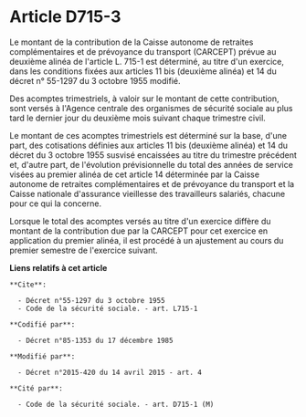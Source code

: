 # Article D715-3

Le montant de la contribution de la Caisse autonome de retraites complémentaires et de prévoyance du transport (CARCEPT)
prévue au deuxième alinéa de l'article L. 715-1 est déterminé, au titre d'un exercice, dans les conditions fixées aux
articles 11 bis (deuxième alinéa) et 14 du décret n° 55-1297 du 3 octobre 1955 modifié. 

Des acomptes trimestriels, à valoir sur le montant de cette contribution, sont versés à l'Agence centrale des organismes de
sécurité sociale au plus tard le dernier jour du deuxième mois suivant chaque trimestre civil. 

Le montant de ces acomptes trimestriels est déterminé sur la base, d'une part, des cotisations définies aux articles 11 bis
(deuxième alinéa) et 14 du décret du 3 octobre 1955 susvisé encaissées au titre du trimestre précédent et, d'autre part, de
l'évolution prévisionnelle du total des années de service visées au premier alinéa de cet article 14 déterminée par la Caisse
autonome de retraites complémentaires et de prévoyance du transport et la Caisse nationale d'assurance vieillesse des
travailleurs salariés, chacune pour ce qui la concerne. 

Lorsque le total des acomptes versés au titre d'un exercice diffère du montant de la contribution due par la CARCEPT pour cet
exercice en application du premier alinéa, il est procédé à un ajustement au cours du premier semestre de l'exercice suivant.

**Liens relatifs à cet article**

	**Cite**:

	  - Décret n°55-1297 du 3 octobre 1955
	  - Code de la sécurité sociale. - art. L715-1

	**Codifié par**:

	  - Décret n°85-1353 du 17 décembre 1985

	**Modifié par**:

	  - Décret n°2015-420 du 14 avril 2015 - art. 4

	**Cité par**:

	  - Code de la sécurité sociale. - art. D715-1 (M)
